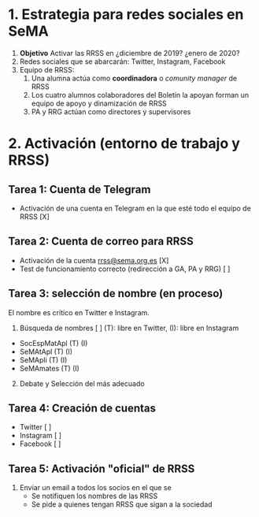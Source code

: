 # 1. Estrategia para redes sociales en SeMA

1. **Objetivo** Activar las RRSS en ¿diciembre de 2019? ¿enero de 2020?
1. Redes sociales que se abarcarán: Twitter, Instagram, Facebook
1. Equipo de RRSS:
   1. Una alumna actúa como **coordinadora** o *comunity manager* de RRSS
   2. Los cuatro alumnos colaboradores del Boletín la apoyan forman un equipo de
      apoyo y dinamización de RRSS
   3. PA y RRG actúan como directores y supervisores

# 2. Activación (entorno de trabajo y RRSS)

## Tarea 1: Cuenta de Telegram
- Activación de una cuenta en Telegram en la que esté todo el equipo de RRSS [X]

## Tarea 2: Cuenta de correo para RRSS
- Activación de la cuenta rrss@sema.org.es [X]
- Test de funcionamiento correcto (redirección a GA, PA y RRG) [ ]

## Tarea 3: selección de nombre (en proceso)
El nombre es crítico en Twitter e Instagram.

1. Búsqueda de nombres [ ]
(T): libre en Twitter, (I): libre en Instagram
- SocEspMatApl (T) (I)
- SeMAtApl (T) (I)
- SeMApli (T) (I)
- SeMAmates (T) (I)

2. Debate y Selección del más adecuado

## Tarea 4: Creación de cuentas

- Twitter [ ]
- Instagram [ ]
- Facebook [ ]

## Tarea 5: Activación "oficial" de RRSS
1. Enviar un email a todos los socios en el que se
   - Se notifiquen los nombres de las RRSS
   - Se pide a quienes tengan RRSS que sigan a la sociedad
